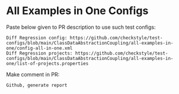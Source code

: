 # All Examples in One Configs
Paste below given to PR description to use such test configs:
```
Diff Regression config: https://github.com/checkstyle/test-configs/blob/main/ClassDataAbstractionCoupling/all-examples-in-one/config-all-in-one.xml
Diff Regression projects: https://github.com/checkstyle/test-configs/blob/main/ClassDataAbstractionCoupling/all-examples-in-one/list-of-projects.properties
```
Make comment in PR:
```
Github, generate report
```
